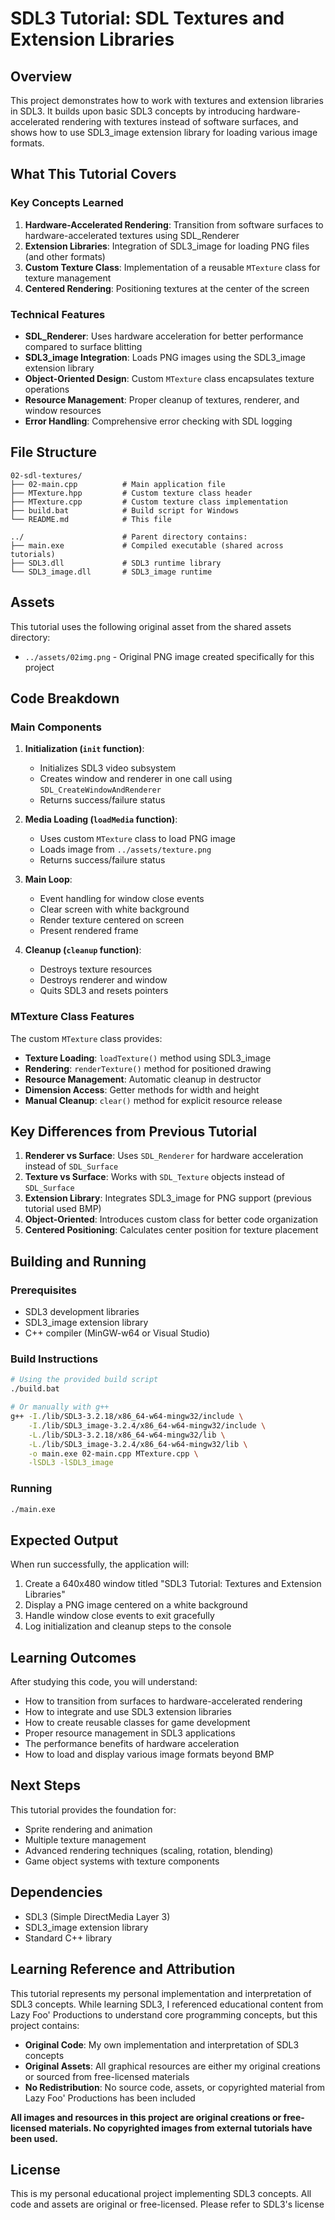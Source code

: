# SDL3 Tutorial: SDL Textures and Extension Libraries

## Overview

This project demonstrates how to work with textures and extension libraries in SDL3. It builds upon basic SDL3 concepts by introducing hardware-accelerated rendering with textures instead of software surfaces, and shows how to use SDL3_image extension library for loading various image formats.

## What This Tutorial Covers

### Key Concepts Learned

1. **Hardware-Accelerated Rendering**: Transition from software surfaces to hardware-accelerated textures using SDL_Renderer
2. **Extension Libraries**: Integration of SDL3_image for loading PNG files (and other formats)
3. **Custom Texture Class**: Implementation of a reusable `MTexture` class for texture management
4. **Centered Rendering**: Positioning textures at the center of the screen

### Technical Features

- **SDL_Renderer**: Uses hardware acceleration for better performance compared to surface blitting
- **SDL3_image Integration**: Loads PNG images using the SDL3_image extension library
- **Object-Oriented Design**: Custom `MTexture` class encapsulates texture operations
- **Resource Management**: Proper cleanup of textures, renderer, and window resources
- **Error Handling**: Comprehensive error checking with SDL logging

## File Structure

```
02-sdl-textures/
├── 02-main.cpp          # Main application file
├── MTexture.hpp         # Custom texture class header
├── MTexture.cpp         # Custom texture class implementation
├── build.bat            # Build script for Windows
└── README.md            # This file

../                      # Parent directory contains:
├── main.exe             # Compiled executable (shared across tutorials)
├── SDL3.dll             # SDL3 runtime library
└── SDL3_image.dll       # SDL3_image runtime
```

## Assets

This tutorial uses the following original asset from the shared assets directory:
- `../assets/02img.png` - Original PNG image created specifically for this project

## Code Breakdown

### Main Components

1. **Initialization (`init` function)**:
   - Initializes SDL3 video subsystem
   - Creates window and renderer in one call using `SDL_CreateWindowAndRenderer`
   - Returns success/failure status

2. **Media Loading (`loadMedia` function)**:
   - Uses custom `MTexture` class to load PNG image
   - Loads image from `../assets/texture.png`
   - Returns success/failure status

3. **Main Loop**:
   - Event handling for window close events
   - Clear screen with white background
   - Render texture centered on screen
   - Present rendered frame

4. **Cleanup (`cleanup` function)**:
   - Destroys texture resources
   - Destroys renderer and window
   - Quits SDL3 and resets pointers

### MTexture Class Features

The custom `MTexture` class provides:
- **Texture Loading**: `loadTexture()` method using SDL3_image
- **Rendering**: `renderTexture()` method for positioned drawing
- **Resource Management**: Automatic cleanup in destructor
- **Dimension Access**: Getter methods for width and height
- **Manual Cleanup**: `clear()` method for explicit resource release

## Key Differences from Previous Tutorial

1. **Renderer vs Surface**: Uses `SDL_Renderer` for hardware acceleration instead of `SDL_Surface`
2. **Texture vs Surface**: Works with `SDL_Texture` objects instead of `SDL_Surface`
3. **Extension Library**: Integrates SDL3_image for PNG support (previous tutorial used BMP)
4. **Object-Oriented**: Introduces custom class for better code organization
5. **Centered Positioning**: Calculates center position for texture placement

## Building and Running

### Prerequisites
- SDL3 development libraries
- SDL3_image extension library
- C++ compiler (MinGW-w64 or Visual Studio)

### Build Instructions
```bash
# Using the provided build script
./build.bat

# Or manually with g++
g++ -I./lib/SDL3-3.2.18/x86_64-w64-mingw32/include \
    -I./lib/SDL3_image-3.2.4/x86_64-w64-mingw32/include \
    -L./lib/SDL3-3.2.18/x86_64-w64-mingw32/lib \
    -L./lib/SDL3_image-3.2.4/x86_64-w64-mingw32/lib \
    -o main.exe 02-main.cpp MTexture.cpp \
    -lSDL3 -lSDL3_image
```

### Running
```bash
./main.exe
```

## Expected Output

When run successfully, the application will:
1. Create a 640x480 window titled "SDL3 Tutorial: Textures and Extension Libraries"
2. Display a PNG image centered on a white background
3. Handle window close events to exit gracefully
4. Log initialization and cleanup steps to the console

## Learning Outcomes

After studying this code, you will understand:
- How to transition from surfaces to hardware-accelerated rendering
- How to integrate and use SDL3 extension libraries
- How to create reusable classes for game development
- Proper resource management in SDL3 applications
- The performance benefits of hardware acceleration
- How to load and display various image formats beyond BMP

## Next Steps

This tutorial provides the foundation for:
- Sprite rendering and animation
- Multiple texture management
- Advanced rendering techniques (scaling, rotation, blending)
- Game object systems with texture components

## Dependencies

- SDL3 (Simple DirectMedia Layer 3)
- SDL3_image extension library
- Standard C++ library

## Learning Reference and Attribution

This tutorial represents my personal implementation and interpretation of SDL3 concepts. While learning SDL3, I referenced educational content from Lazy Foo' Productions to understand core programming concepts, but this project contains:

- **Original Code**: My own implementation and interpretation of SDL3 concepts
- **Original Assets**: All graphical resources are either my original creations or sourced from free-licensed materials
- **No Redistribution**: No source code, assets, or copyrighted material from Lazy Foo' Productions has been included

**All images and resources in this project are original creations or free-licensed materials. No copyrighted images from external tutorials have been used.**

## License

This is my personal educational project implementing SDL3 concepts. All code and assets are original or free-licensed. Please refer to SDL3's license
